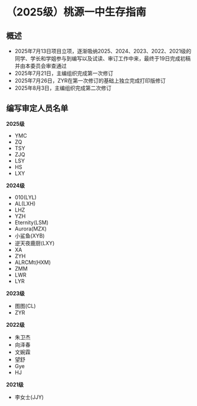 # （2025级）桃源一中生存指南

## 概述

- 2025年7月13日项目立项，逐渐吸纳2025、2024、2023、2022、2021级的同学、学长和学姐参与到编写以及试读、审订工作中来，最终于19日完成初稿并由本委员会审查通过
- 2025年7月21日，主编组织完成第一次修订
- 2025年7月26日，ZYR在第一次修订的基础上独立完成打印版修订
- 2025年8月3日，主编组织完成第二次修订

## 编写审定人员名单

**2025级**
- YMC
- ZQ
- TSY
- ZJQ
- LSY
- HS
- LXY

**2024级**
- 010(LYL)
- AL(LXH)
- LHZ
- YZH
- Eternity(LSM)
- Aurora(MZX)
- 小鲨鱼(XYB)
- 逆天夜鹿厨(LXY)
- XA
- ZYH
- ALRCMt(HXM)
- ZMM
- LWR
- LYR

**2023级**
- 图图(CL)
- ZYR

**2022级**
- 朱卫杰
- 向泽春
- 文婉霖
- 望舒
- Gye
- HJ

**2021级**
- 李女士(JJY)